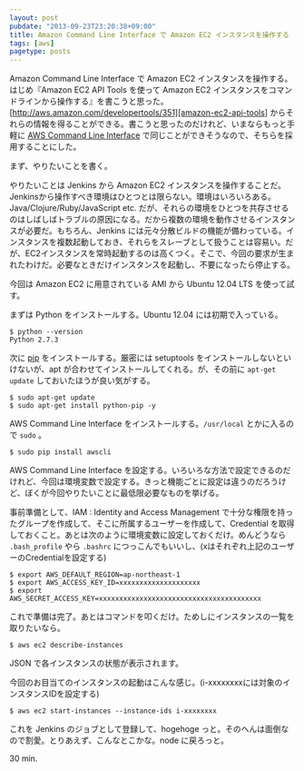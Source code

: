 ```yaml
---
layout: post
pubdate: "2013-09-23T23:20:38+09:00"
title: Amazon Command Line Interface で Amazon EC2 インスタンスを操作する
tags: [aws]
pagetype: posts
---
```

Amazon Command Line Interface で Amazon EC2 インスタンスを操作する。はじめ『Amazon EC2 API Tools を使って Amazon EC2 インスタンスをコマンドラインから操作する』を書こうと思った。[http://aws.amazon.com/developertools/351][amazon-ec2-api-tools] からそれらの情報を得ることができる。書こうと思ったのだけれど、いまならもっと手軽に [AWS Command Line Interface][aws-cli] で同じことができそうなので、そちらを採用することにした。

まず、やりたいことを書く。

やりたいことは Jenkins から Amazon EC2 インスタンスを操作することだ。Jenkinsから操作すべき環境はひとつとは限らない。環境はいろいろある。Java/Clojure/Ruby/JavaScript etc. だが、それらの環境をひとつを共存させるのはしばしばトラブルの原因になる。だから複数の環境を動作させるインスタンスが必要だ。もちろん、Jenkins には元々分散ビルドの機能が備わっている。インスタンスを複数起動しておき、それらをスレーブとして扱うことは容易い。だが、EC2インスタンスを常時起動するのは高くつく。そこで、今回の要求が生まれたわけだ。必要なときだけインスタンスを起動し、不要になったら停止する。

今回は Amazon EC2 に用意されている AMI から Ubuntu 12.04 LTS を使って試す。

まずは Python をインストールする。Ubuntu 12.04 には初期で入っている。

    $ python --version
    Python 2.7.3

次に [pip][pip] をインストールする。厳密には setuptools をインストールしないといけないが、apt が合わせてインストールしてくれる。が、その前に `apt-get update` しておいたほうが良い気がする。

    $ sudo apt-get update
    $ sudo apt-get install python-pip -y

AWS Command Line Interface をインストールする。`/usr/local` とかに入るので `sudo` 。

    $ sudo pip install awscli

AWS Command Line Interface を設定する。いろいろな方法で設定できるのだけれど、今回は環境変数で設定する。きっと機能ごとに設定は違うのだろうけど、ぼくが今回やりたいことに最低限必要なものを挙げる。

事前準備として、IAM : Identity and Access Management で十分な権限を持ったグループを作成して、そこに所属するユーザーを作成して、Credential を取得しておくこと。あとは次のように環境変数に設定しておくだけ。めんどうなら `.bash_profile` やら `.bashrc` につっこんでもいいし、(xはそれぞれ上記のユーザーのCredentialを設定する)

    $ export AWS_DEFAULT_REGION=ap-northeast-1
    $ export AWS_ACCESS_KEY_ID=xxxxxxxxxxxxxxxxxxxx
    $ export AWS_SECRET_ACCESS_KEY=xxxxxxxxxxxxxxxxxxxxxxxxxxxxxxxxxxxxxxxx

これで準備は完了。あとはコマンドを叩くだけ。ためしにインスタンスの一覧を取りたいなら。

    $ aws ec2 describe-instances

JSON で各インスタンスの状態が表示されます。

今回のお目当てのインスタンスの起動はこんな感じ。(i-xxxxxxxxには対象のインスタンスIDを設定する)

    $ aws ec2 start-instances --instance-ids i-xxxxxxxx

これを Jenkins のジョブとして登録して、hogehoge っと。そのへんは面倒なので割愛。とりあえず、こんなとこかな。node に戻ろっと。

30 min.

[amazon-ec2-api-tools]: http://aws.amazon.com/developertools/351
[aws-cli]: http://aws.amazon.com/jp/cli/
[pip]: https://pypi.python.org/pypi/pip
[pip-ref1]: http://d.hatena.ne.jp/rudi/20110107/1294409385

